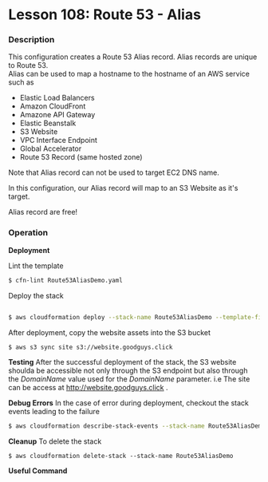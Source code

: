 # Lesson 108: Route 53 - Alias

### Description

This configuration creates a Route 53 Alias record.
Alias records are unique to Route 53.  
Alias can be used to map a hostname to the hostname of an AWS service such as

- Elastic Load Balancers
- Amazon CloudFront
- Amazone API Gateway
- Elastic Beanstalk
- S3 Website
- VPC Interface Endpoint
- Global Accelerator
- Route 53 Record (same hosted zone)

Note that Alias record can not be used to target EC2 DNS name.

In this configuration, our Alias record will map to an S3 Website as it's target.

Alias record are free!

### Operation

**Deployment**

Lint the template

```bash
$ cfn-lint Route53AliasDemo.yaml
```

Deploy the stack

```bash

$ aws cloudformation deploy --stack-name Route53AliasDemo --template-file Route53AliasDemo.yaml \
```

After deployment, copy the website assets into the S3 bucket

```bash
$ aws s3 sync site s3://website.goodguys.click
```

**Testing**
After the successful deployment of the stack, the S3 website shoulda be accessible not only through the S3 endpoint but also through the _DomainName_ value used for the _DomainName_ parameter. i.e The site can be access at http://website.goodguys.click .

**Debug Errors**
In the case of error during deployment, checkout the stack events leading to the failure

```bash
$ aws cloudformation describe-stack-events --stack-name Route53AliasDemo
```

**Cleanup**
To delete the stack

```
$ aws cloudformation delete-stack --stack-name Route53AliasDemo
```

**Useful Command**
